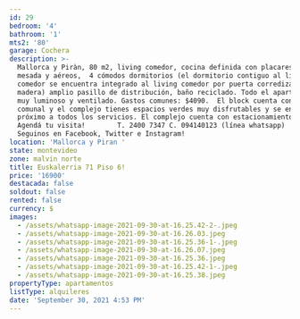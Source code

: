 ```yaml
---
id: 29
bedroom: '4'
bathroom: '1'
mts2: '80'
garage: Cochera
description: >-
  Mallorca y Piràn, 80 m2, living comedor, cocina definida con placares bajo
  mesada y aéreos,  4 cómodos dormitorios (el dormitorio contiguo al living
  comedor se encuentra integrado al living comedor por puerta corrediza de
  madera) amplio pasillo de distribución, baño reciclado. Todo el apartamento es
  muy luminoso y ventilado. Gastos comunes: $4090.  El block cuenta con salón
  comunal y el complejo tienes espacios verdes muy disfrutables y se encuentra
  próximo a todos los servicios. El complejo cuenta con estacionamiento.   
  Agendá tu visita!        T. 2400 7347 C. 094140123 (línea whatsapp)    
  Seguinos en Facebook, Twitter e Instagram! 
location: 'Mallorca y Piran '
state: montevideo
zone: malvin norte
title: Euskalerria 71 Piso 6!
price: '16900'
destacada: false
soldout: false
rented: false
currency: $
images:
  - /assets/whatsapp-image-2021-09-30-at-16.25.42-2-.jpeg
  - /assets/whatsapp-image-2021-09-30-at-16.26.03.jpeg
  - /assets/whatsapp-image-2021-09-30-at-16.25.36-1-.jpeg
  - /assets/whatsapp-image-2021-09-30-at-16.26.07.jpeg
  - /assets/whatsapp-image-2021-09-30-at-16.25.36.jpeg
  - /assets/whatsapp-image-2021-09-30-at-16.25.42-1-.jpeg
  - /assets/whatsapp-image-2021-09-30-at-16.25.38.jpeg
propertyType: apartamentos
listType: alquileres
date: 'September 30, 2021 4:53 PM'
---
```


